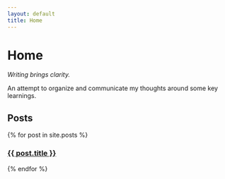 ```yaml
---
layout: default
title: Home
---
```


# Home
_Writing brings clarity._

An attempt to organize and communicate my thoughts around some key learnings.
## Posts
{% for post in site.posts %}
  <h3><a href="{{ post.url }}">{{ post.title }}</a></h3>
{% endfor %}